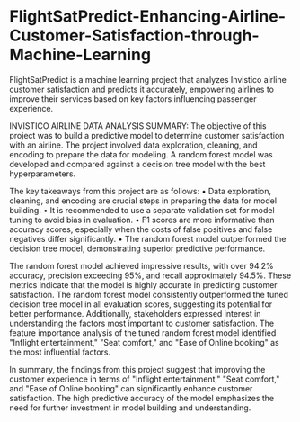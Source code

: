 # FlightSatPredict-Enhancing-Airline-Customer-Satisfaction-through-Machine-Learning
FlightSatPredict is a machine learning project that analyzes Invistico airline customer satisfaction and predicts it accurately, empowering airlines to improve their services based on key factors influencing passenger experience.

INVISTICO AIRLINE DATA ANALYSIS SUMMARY:
The objective of this project was to build a predictive model to determine customer satisfaction with an airline. The project involved data exploration, cleaning, and encoding to prepare the data for modeling. A random forest model was developed and compared against a decision tree model with the best hyperparameters.


The key takeaways from this project are as follows:
    •	Data exploration, cleaning, and encoding are crucial steps in preparing the data for model building.
    •	It is recommended to use a separate validation set for model tuning to avoid bias in evaluation.
    •	F1 scores are more informative than accuracy scores, especially when the costs of false positives and false negatives differ        significantly.
    •	The random forest model outperformed the decision tree model, demonstrating superior predictive performance.
    
    
The random forest model achieved impressive results, with over 94.2% accuracy, precision exceeding 95%, and recall approximately 94.5%. These metrics indicate that the model is highly accurate in predicting customer satisfaction. The random forest model consistently outperformed the tuned decision tree model in all evaluation scores, suggesting its potential for better performance.
Additionally, stakeholders expressed interest in understanding the factors most important to customer satisfaction. The feature importance analysis of the tuned random forest model identified "Inflight entertainment," "Seat comfort," and "Ease of Online booking" as the most influential factors.

In summary, the findings from this project suggest that improving the customer experience in terms of "Inflight entertainment," "Seat comfort," and "Ease of Online booking" can significantly enhance customer satisfaction. The high predictive accuracy of the model emphasizes the need for further investment in model building and understanding.
